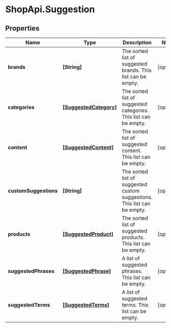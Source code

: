 # ShopApi.Suggestion

## Properties
Name | Type | Description | Notes
------------ | ------------- | ------------- | -------------
**brands** | **[String]** | The sorted list of suggested brands. This list can be empty. | [optional] 
**categories** | [**[SuggestedCategory]**](SuggestedCategory.md) | The sorted list of suggested categories. This list can be empty. | [optional] 
**content** | [**[SuggestedContent]**](SuggestedContent.md) | The sorted list of suggested content. This list can be empty. | [optional] 
**customSuggestions** | **[String]** | The sorted list of suggested custom suggestions. This list can be empty. | [optional] 
**products** | [**[SuggestedProduct]**](SuggestedProduct.md) | The sorted list of suggested products. This list can be empty. | [optional] 
**suggestedPhrases** | [**[SuggestedPhrase]**](SuggestedPhrase.md) | A list of suggested phrases. This list can be empty. | [optional] 
**suggestedTerms** | [**[SuggestedTerms]**](SuggestedTerms.md) | A list of suggested terms. This list can be empty. | [optional] 


